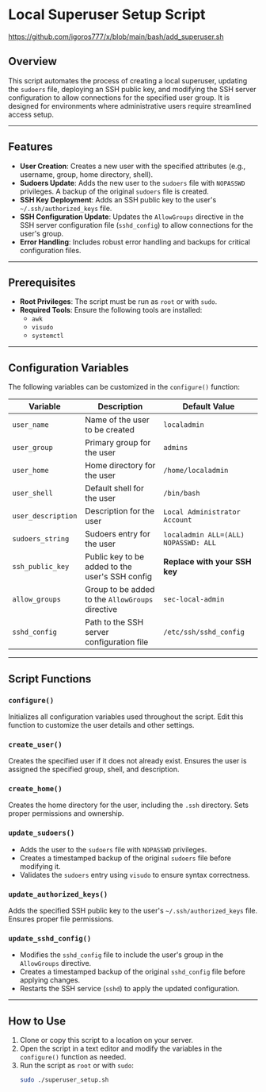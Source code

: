 # Local Superuser Setup Script
https://github.com/igoros777/x/blob/main/bash/add_superuser.sh

## Overview

This script automates the process of creating a local superuser, updating the `sudoers` file, deploying an SSH public key, and modifying the SSH server configuration to allow connections for the specified user group. It is designed for environments where administrative users require streamlined access setup.

---

## Features

- **User Creation**: Creates a new user with the specified attributes (e.g., username, group, home directory, shell).
- **Sudoers Update**: Adds the new user to the `sudoers` file with `NOPASSWD` privileges. A backup of the original `sudoers` file is created.
- **SSH Key Deployment**: Adds an SSH public key to the user's `~/.ssh/authorized_keys` file.
- **SSH Configuration Update**: Updates the `AllowGroups` directive in the SSH server configuration file (`sshd_config`) to allow connections for the user's group.
- **Error Handling**: Includes robust error handling and backups for critical configuration files.

---

## Prerequisites

- **Root Privileges**: The script must be run as `root` or with `sudo`.
- **Required Tools**: Ensure the following tools are installed:
  - `awk`
  - `visudo`
  - `systemctl`

---

## Configuration Variables

The following variables can be customized in the `configure()` function:

| Variable           | Description                                      | Default Value                 |
|--------------------|--------------------------------------------------|-------------------------------|
| `user_name`        | Name of the user to be created                   | `localadmin`                 |
| `user_group`       | Primary group for the user                       | `admins`                     |
| `user_home`        | Home directory for the user                      | `/home/localadmin`           |
| `user_shell`       | Default shell for the user                       | `/bin/bash`                  |
| `user_description` | Description for the user                         | `Local Administrator Account`|
| `sudoers_string`   | Sudoers entry for the user                       | `localadmin ALL=(ALL) NOPASSWD: ALL` |
| `ssh_public_key`   | Public key to be added to the user's SSH config  | **Replace with your SSH key**|
| `allow_groups`     | Group to be added to the `AllowGroups` directive | `sec-local-admin`            |
| `sshd_config`      | Path to the SSH server configuration file        | `/etc/ssh/sshd_config`       |

---

## Script Functions

### `configure()`
Initializes all configuration variables used throughout the script. Edit this function to customize the user details and other settings.

### `create_user()`
Creates the specified user if it does not already exist. Ensures the user is assigned the specified group, shell, and description.

### `create_home()`
Creates the home directory for the user, including the `.ssh` directory. Sets proper permissions and ownership.

### `update_sudoers()`
- Adds the user to the `sudoers` file with `NOPASSWD` privileges.
- Creates a timestamped backup of the original `sudoers` file before modifying it.
- Validates the `sudoers` entry using `visudo` to ensure syntax correctness.

### `update_authorized_keys()`
Adds the specified SSH public key to the user's `~/.ssh/authorized_keys` file. Ensures proper file permissions.

### `update_sshd_config()`
- Modifies the `sshd_config` file to include the user's group in the `AllowGroups` directive.
- Creates a timestamped backup of the original `sshd_config` file before applying changes.
- Restarts the SSH service (`sshd`) to apply the updated configuration.

---

## How to Use

1. Clone or copy this script to a location on your server.
2. Open the script in a text editor and modify the variables in the `configure()` function as needed.
3. Run the script as `root` or with `sudo`:
   ```bash
   sudo ./superuser_setup.sh
